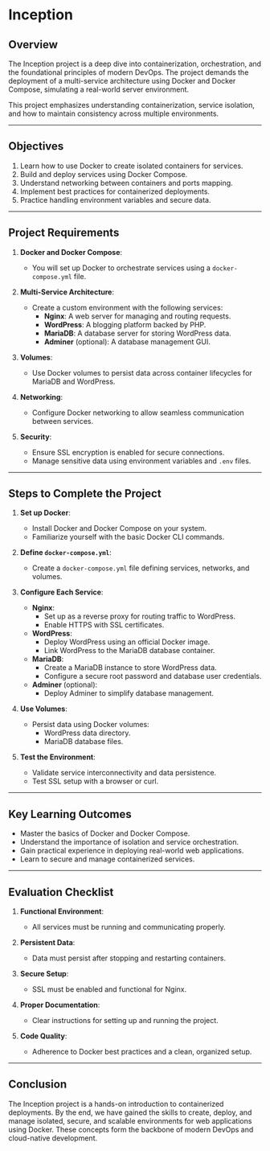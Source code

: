 # Inception

## **Overview**

The Inception project is a deep dive into containerization, orchestration, and the foundational principles of modern DevOps. The project demands the deployment of a multi-service architecture using Docker and Docker Compose, simulating a real-world server environment.

This project emphasizes understanding containerization, service isolation, and how to maintain consistency across multiple environments.

---

## **Objectives**

1. Learn how to use Docker to create isolated containers for services.
2. Build and deploy services using Docker Compose.
3. Understand networking between containers and ports mapping.
4. Implement best practices for containerized deployments.
5. Practice handling environment variables and secure data.

---

## **Project Requirements**

1. **Docker and Docker Compose**:
   - You will set up Docker to orchestrate services using a `docker-compose.yml` file.
   
2. **Multi-Service Architecture**:
   - Create a custom environment with the following services:
     - **Nginx**: A web server for managing and routing requests.
     - **WordPress**: A blogging platform backed by PHP.
     - **MariaDB**: A database server for storing WordPress data.
     - **Adminer** (optional): A database management GUI.

3. **Volumes**:
   - Use Docker volumes to persist data across container lifecycles for MariaDB and WordPress.

4. **Networking**:
   - Configure Docker networking to allow seamless communication between services.

5. **Security**:
   - Ensure SSL encryption is enabled for secure connections.
   - Manage sensitive data using environment variables and `.env` files.

---

## **Steps to Complete the Project**

1. **Set up Docker**:
   - Install Docker and Docker Compose on your system.
   - Familiarize yourself with the basic Docker CLI commands.

2. **Define `docker-compose.yml`**:
   - Create a `docker-compose.yml` file defining services, networks, and volumes.

3. **Configure Each Service**:
   - **Nginx**:
     - Set up as a reverse proxy for routing traffic to WordPress.
     - Enable HTTPS with SSL certificates.
   - **WordPress**:
     - Deploy WordPress using an official Docker image.
     - Link WordPress to the MariaDB database container.
   - **MariaDB**:
     - Create a MariaDB instance to store WordPress data.
     - Configure a secure root password and database user credentials.
   - **Adminer** (optional):
     - Deploy Adminer to simplify database management.

4. **Use Volumes**:
   - Persist data using Docker volumes:
     - WordPress data directory.
     - MariaDB database files.

5. **Test the Environment**:
   - Validate service interconnectivity and data persistence.
   - Test SSL setup with a browser or curl.
---

## **Key Learning Outcomes**

- Master the basics of Docker and Docker Compose.
- Understand the importance of isolation and service orchestration.
- Gain practical experience in deploying real-world web applications.
- Learn to secure and manage containerized services.

---

## **Evaluation Checklist**

1. **Functional Environment**:
   - All services must be running and communicating properly.

2. **Persistent Data**:
   - Data must persist after stopping and restarting containers.

3. **Secure Setup**:
   - SSL must be enabled and functional for Nginx.

4. **Proper Documentation**:
   - Clear instructions for setting up and running the project.

5. **Code Quality**:
   - Adherence to Docker best practices and a clean, organized setup.

---

## **Conclusion**

The Inception project is a hands-on introduction to containerized deployments. By the end, we have gained the skills to create, deploy, and manage isolated, secure, and scalable environments for web applications using Docker. These concepts form the backbone of modern DevOps and cloud-native development.
